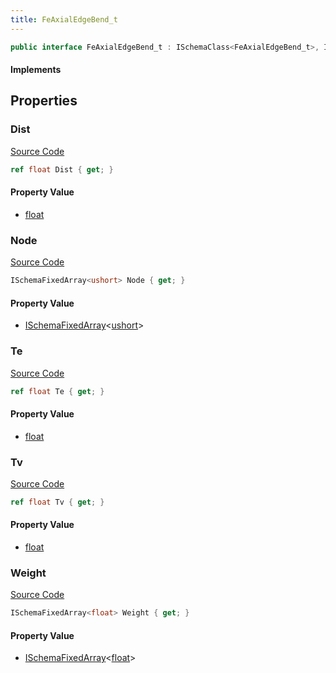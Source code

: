 ```yaml
---
title: FeAxialEdgeBend_t
---
```


```csharp
public interface FeAxialEdgeBend_t : ISchemaClass<FeAxialEdgeBend_t>, ISchemaField, ISchemaClass, INativeHandle
```

#### Implements

## Properties

### Dist

[Source Code](https://github.com/swiftly-solution/swiftlys2/blob/beta/managed/src/SwiftlyS2.Generated/Schemas/Interfaces/FeAxialEdgeBend_t.cs#L20)

```csharp
ref float Dist { get; }
```

#### Property Value

- [float](https://learn.microsoft.com/dotnet/api/system.single)

### Node

[Source Code](https://github.com/swiftly-solution/swiftlys2/blob/beta/managed/src/SwiftlyS2.Generated/Schemas/Interfaces/FeAxialEdgeBend_t.cs#L24)

```csharp
ISchemaFixedArray<ushort> Node { get; }
```

#### Property Value

- [ISchemaFixedArray](/docs/api/shared/schemas/ischemafixedarray-1)<[ushort](https://learn.microsoft.com/dotnet/api/system.uint16)>

### Te

[Source Code](https://github.com/swiftly-solution/swiftlys2/blob/beta/managed/src/SwiftlyS2.Generated/Schemas/Interfaces/FeAxialEdgeBend_t.cs#L16)

```csharp
ref float Te { get; }
```

#### Property Value

- [float](https://learn.microsoft.com/dotnet/api/system.single)

### Tv

[Source Code](https://github.com/swiftly-solution/swiftlys2/blob/beta/managed/src/SwiftlyS2.Generated/Schemas/Interfaces/FeAxialEdgeBend_t.cs#L18)

```csharp
ref float Tv { get; }
```

#### Property Value

- [float](https://learn.microsoft.com/dotnet/api/system.single)

### Weight

[Source Code](https://github.com/swiftly-solution/swiftlys2/blob/beta/managed/src/SwiftlyS2.Generated/Schemas/Interfaces/FeAxialEdgeBend_t.cs#L22)

```csharp
ISchemaFixedArray<float> Weight { get; }
```

#### Property Value

- [ISchemaFixedArray](/docs/api/shared/schemas/ischemafixedarray-1)<[float](https://learn.microsoft.com/dotnet/api/system.single)>

